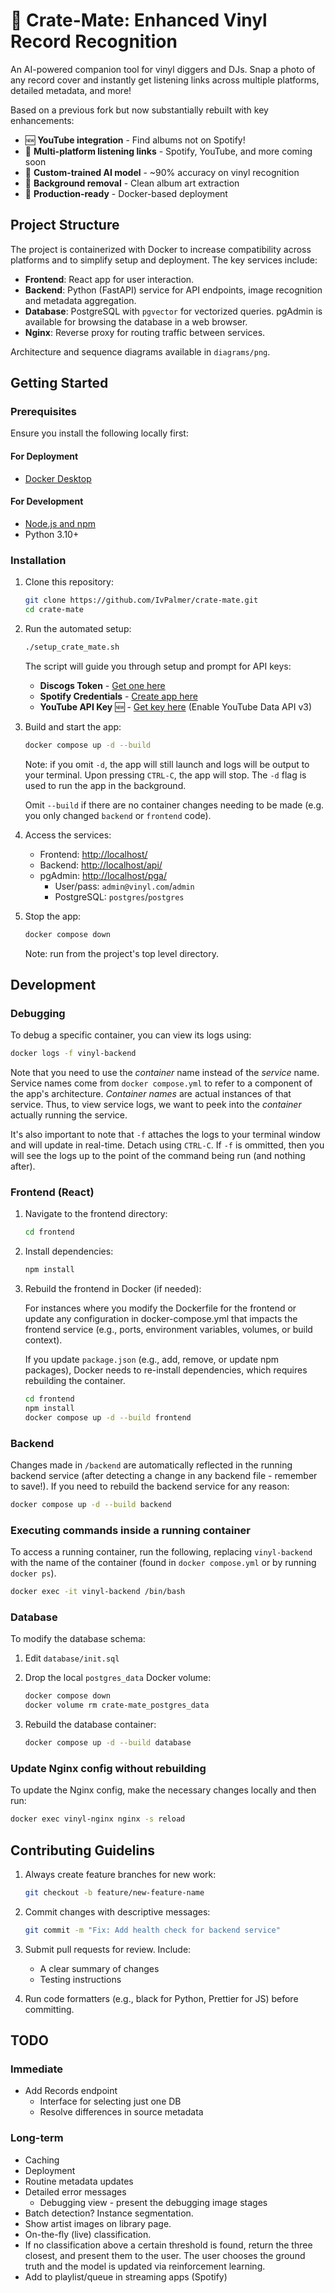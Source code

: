 # 🎵 Crate-Mate: Enhanced Vinyl Record Recognition

An AI-powered companion tool for vinyl diggers and DJs. Snap a photo of any record cover and instantly get listening links across multiple platforms, detailed metadata, and more!

Based on a previous fork but now substantially rebuilt with key enhancements:
- 🆕 **YouTube integration** - Find albums not on Spotify!
- 🎯 **Multi-platform listening links** - Spotify, YouTube, and more coming soon
- 📸 **Custom-trained AI model** - ~90% accuracy on vinyl recognition
- 🎨 **Background removal** - Clean album art extraction
- 🚀 **Production-ready** - Docker-based deployment

## Project Structure

The project is containerized with Docker to increase compatibility across platforms and to simplify setup and deployment. The key services include:

- **Frontend**: React app for user interaction.
- **Backend**: Python (FastAPI) service for API endpoints, image recognition and metadata aggregation.
- **Database**: PostgreSQL with `pgvector` for vectorized queries. pgAdmin is available for browsing the database in a web browser.
- **Nginx**: Reverse proxy for routing traffic between services.

Architecture and sequence diagrams available in `diagrams/png`.

## Getting Started

### Prerequisites

Ensure you install the following locally first:

#### For Deployment

- [Docker Desktop](https://docs.docker.com/desktop/setup/install/mac-install/)

#### For Development

- [Node.js and npm](https://nodejs.org/en)
- Python 3.10+

### Installation

1. Clone this repository:

   ```bash
   git clone https://github.com/IvPalmer/crate-mate.git
   cd crate-mate
   ```

2. Run the automated setup:

    ```bash
    ./setup_crate_mate.sh
    ```

    The script will guide you through setup and prompt for API keys:

    - **Discogs Token** - [Get one here](https://www.discogs.com/settings/developers)
    - **Spotify Credentials** - [Create app here](https://developer.spotify.com/dashboard)
    - **YouTube API Key** 🆕 - [Get key here](https://console.cloud.google.com/apis/credentials) (Enable YouTube Data API v3)

3. Build and start the app:

    ```bash
    docker compose up -d --build
    ```

    Note: if you omit `-d`, the app will still launch and logs will be output to your terminal. Upon pressing `CTRL-C`, the app will stop. The `-d` flag is used to run the app in the background.

    Omit `--build` if there are no container changes needing to be made (e.g. you only changed `backend` or `frontend` code).

4. Access the services:
   - Frontend: <http://localhost/>
   - Backend: <http://localhost/api/>
   - pgAdmin: <http://localhost/pga/>
     - User/pass: `admin@vinyl.com`/`admin`
     - PostgreSQL: `postgres`/`postgres`

5. Stop the app:

    ```bash
    docker compose down
    ```

    Note: run from the project's top level directory.

## Development

### Debugging

To debug a specific container, you can view its logs using:

```bash
docker logs -f vinyl-backend
```

Note that you need to use the *container* name instead of the *service* name. Service names come from `docker compose.yml` to refer to a component of the app's architecture. *Container names* are actual instances of that service. Thus, to view service logs, we want to peek into the *container* actually running the service.

It's also important to note that `-f` attaches the logs to your terminal window and will update in real-time. Detach using `CTRL-C`. If `-f` is ommitted, then you will see the logs up to the point of the command being run (and nothing after).

### Frontend (React)

1. Navigate to the frontend directory:

    ```sh
    cd frontend
    ```

2. Install dependencies:

    ```sh
    npm install
    ```

3. Rebuild the frontend in Docker (if needed):

    For instances where you modify the Dockerfile for the frontend or update any configuration in docker-compose.yml that impacts the frontend service (e.g., ports, environment variables, volumes, or build context).

    If you update `package.json` (e.g., add, remove, or update npm packages), Docker needs to re-install dependencies, which requires rebuilding the container.

    ```sh
    cd frontend
    npm install
    docker compose up -d --build frontend
    ```

### Backend

Changes made in `/backend` are automatically reflected in the running backend service (after detecting a change in any backend file - remember to save!). If you need to rebuild the backend service for any reason:

```bash
docker compose up -d --build backend
```

### Executing commands inside a running container

To access a running container, run the following, replacing `vinyl-backend` with the name of the container (found in `docker compose.yml` or by running `docker ps`).

```bash
docker exec -it vinyl-backend /bin/bash
```

### Database

To modify the database schema:

1. Edit `database/init.sql`

2. Drop the local `postgres_data` Docker volume:

    ```sh
    docker compose down
    docker volume rm crate-mate_postgres_data
    ```

3. Rebuild the database container:

    ```sh
    docker compose up -d --build database
    ```

### Update Nginx config without rebuilding

To update the Nginx config, make the necessary changes locally and then run:

```bash
docker exec vinyl-nginx nginx -s reload
```

## Contributing Guidelins

1. Always create feature branches for new work:

    ```sh
    git checkout -b feature/new-feature-name
    ```

2. Commit changes with descriptive messages:

    ```sh
    git commit -m "Fix: Add health check for backend service"
    ```

3. Submit pull requests for review. Include:

      - A clear summary of changes
      - Testing instructions

4. Run code formatters (e.g., black for Python, Prettier for JS) before committing.

## TODO

### Immediate

- Add Records endpoint
  - Interface for selecting just one DB
  - Resolve differences in source metadata

### Long-term

- Caching
- Deployment
- Routine metadata updates
- Detailed error messages
  - Debugging view - present the debugging image stages
- Batch detection? Instance segmentation.
- Show artist images on library page.
- On-the-fly (live) classification.
- If no classification above a certain threshold is found, return the three closest, and present them to the user. The user chooses the ground truth and the model is updated via reinforcement learning.
- Add to playlist/queue in streaming apps (Spotify)
